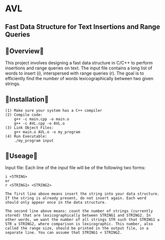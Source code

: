 # AVL 

## Fast Data Structure for Text Insertions and Range Queries

🔴Overview🔴
---------------------------------------------------------------------------------
This project involves designing a fast data structure in C/C++ to perform insertions and range queries on text. The input file contains a long list of words to insert (i), interspersed with range queries (r). The goal is to efficiently find the number of words lexicographically between two given strings.

🔴Installation🔴
---------------------------------------------------------------------------------
    (1) Make sure your system has a C++ compiler 
    (2) Compile code: 
        g++ -c main.cpp -o main.o
        g++ -c AVL.cpp -o AVL.o
    (3) Link Object Files:
        g++ main.o AVL.o -o my_program
    (4) Run Executable:
        ./my_program input

🔴Useage🔴
---------------------------------------------------------------------------------
Input file:
    Each line of the input file will be of the following two forms: 

    i <STRING>
    or
    r <STRING1> <STRING2>

    The first line above means insert the string into your data structure. If the string is already present, do not insert again. Each word should only appear once in the data structure.

    The second line above means: count the number of strings (currently stored) that are lexicographically between STRING1 and STRING2. In other words, we want the number of all strings STR such that STRING1 ≤ STR ≤ STRING2, where comparison is lexicographic. This number, also called the range size, should be printed in the output file, in a separate line. You can assume that STRING1 < STRING2.